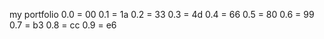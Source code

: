 my portfolio
0.0 = 00
0.1 = 1a
0.2 = 33
0.3 = 4d
0.4 = 66
0.5 = 80
0.6 = 99
0.7 = b3
0.8 = cc
0.9 = e6